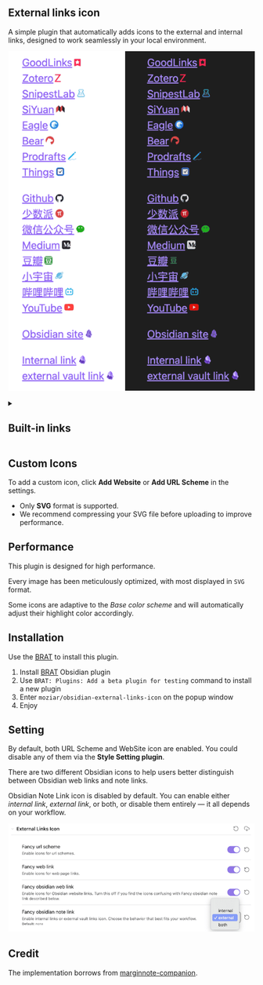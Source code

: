 ## External links icon
A simple plugin that automatically adds icons to the external and internal links, designed to work seamlessly in your local environment.

![demo.png](demo.png)

<details>
	<summary><h2>Built-in links</h2></summary>

![links](links.png)

### URL Scheme
- GoodLinks
- Zotero
- SnippetsLab
- SiYuan Note
- Eagle
- Bear
- Prodrafts
- Things
- Apple Shortcuts
- Advanced-URI

### WebSite
- Github
- 少数派 SSPai
- 微信公众号
- Medium
- 小宇宙 FM
- 豆瓣 Douban
- 哔哩哔哩 BiliBili
- YouTube
- Ollama
- ModelScope
- Hugging Face
- OpenRouter
- SiliconFlow
- 抖音/TikTok
- Baidu
- flomo
- Wikipedia
- Archive.org
- Google Docs
- Google Cloud
- Other Google site

### Obsidian
- Website
  - official site
  - help doc
  - forum
- Note Link
  - internal link
  - external vault link

</details>

## Custom Icons
To add a custom icon, click **Add Website** or **Add URL Scheme** in the settings.

- Only **SVG** format is supported.
- We recommend compressing your SVG file before uploading to improve performance.

## Performance
This plugin is designed for high performance.

Every image has been meticulously optimized, with most displayed in `SVG` format.

Some icons are adaptive to the _Base color scheme_ and will automatically adjust their highlight color accordingly.

## Installation
Use the [BRAT](https://github.com/TfTHacker/obsidian42-brat) to install this plugin.

1. Install [BRAT](https://obsidian.md/plugins?id=obsidian42-brat) Obsidian plugin
2. Use `BRAT: Plugins: Add a beta plugin for testing` command to install a new plugin
3. Enter `moziar/obsidian-external-links-icon` on the popup window
4. Enjoy

## Setting
By default, both URL Scheme and WebSite icon are enabled. You could disable any of them via the **Style Setting plugin**.

There are two different Obsidian icons to help users better distinguish between Obsidian web links and note links.

Obsidian Note Link icon is disabled by default. You can enable either _internal link_, _external link_, or both, or disable them entirely — it all depends on your workflow.

![style-setting](style-setting.png)

## Credit
The implementation borrows from [marginnote-companion](https://github.com/aidenlx/marginnote-companion).
